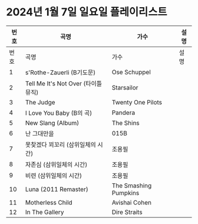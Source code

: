 # 2024년 1월 7일 일요일 플레이리스트

| 번호 | 곡명 | 가수 | 설명 |
|------|------|------|------|
| 번호 | 곡명 | 가수 | 설명 |
| 1 | s'Rothe-Zauerli (B기도문) | Ose Schuppel |  |
| 2 | Tell Me It's Not Over (타이틀 뮤직) | Starsailor |  |
| 3 | The Judge | Twenty One Pilots |  |
| 4 | I Love You Baby (B의 곡) | Pandera |  |
| 5 | New Slang (Album) | The Shins |  |
| 6 | 난 그대만을 | 015B |  |
| 7 | 못찾겠다 꾀꼬리 (삼위일체의 시간) | 조용필 |  |
| 8 | 자존심 (삼위일체의 시간) | 조용필 |  |
| 9 | 비련 (삼위일체의 시간) | 조용필 |  |
| 10 | Luna (2011 Remaster) | The Smashing Pumpkins |  |
| 11 | Motherless Child | Avishai Cohen |  |
| 12 | In The Gallery | Dire Straits |  |
